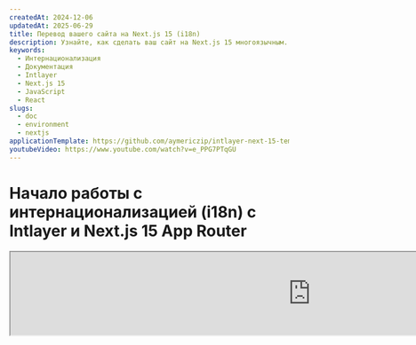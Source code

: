 ```yaml
---
createdAt: 2024-12-06
updatedAt: 2025-06-29
title: Перевод вашего сайта на Next.js 15 (i18n)
description: Узнайте, как сделать ваш сайт на Next.js 15 многоязычным. Следуйте документации для интернационализации (i18n) и перевода.
keywords:
  - Интернационализация
  - Документация
  - Intlayer
  - Next.js 15
  - JavaScript
  - React
slugs:
  - doc
  - environment
  - nextjs
applicationTemplate: https://github.com/aymericzip/intlayer-next-15-template
youtubeVideo: https://www.youtube.com/watch?v=e_PPG7PTqGU
---
```


# Начало работы с интернационализацией (i18n) с Intlayer и Next.js 15 App Router

<iframe title="Лучшее решение i18n для Next.js? Откройте для себя Intlayer" class="m-auto aspect-[16/9] w-full overflow-hidden rounded-lg border-0" allow="autoplay; gyroscope;" loading="lazy" width="1080" height="auto" src="https://www.youtube.com/embed/e_PPG7PTqGU?autoplay=0&amp;origin=http://intlayer.org&amp;controls=0&amp;rel=1"/>

Смотрите [Шаблон приложения](https://github.com/aymericzip/intlayer-next-15-template) на GitHub.

## Что такое Intlayer?

**Intlayer** — это инновационная, открытая библиотека интернационализации (i18n), разработанная для упрощения поддержки многоязычности в современных веб-приложениях. Intlayer бесшовно интегрируется с последним фреймворком **Next.js 15**, включая его мощный **App Router**. Она оптимизирована для работы с **Server Components** для эффективного рендеринга и полностью совместима с [**Turbopack**](https://nextjs.org/docs/architecture/turbopack).

С помощью Intlayer вы можете:

- **Легко управлять переводами** с использованием декларативных словарей на уровне компонентов.
- **Динамически локализовать метаданные**, маршруты и контент.
- **Получать доступ к переводам как в клиентских, так и в серверных компонентах**.
- **Обеспечить поддержку TypeScript** с помощью автогенерируемых типов, улучшая автозаполнение и обнаружение ошибок.
- **Воспользуйтесь расширенными возможностями**, такими как динамическое определение и переключение локали.

> Intlayer совместим с Next.js 12, 13, 14 и 15. Если вы используете Next.js Page Router, вы можете обратиться к этому [руководству](https://github.com/aymericzip/intlayer/blob/main/docs/docs/ru/intlayer_with_nextjs_page_router.md). Для Next.js 12, 13, 14 с App Router смотрите это [руководство](https://github.com/aymericzip/intlayer/blob/main/docs/docs/ru/intlayer_with_nextjs_14.md).

---

## Пошаговое руководство по установке Intlayer в приложение Next.js

### Шаг 1: Установка зависимостей

Установите необходимые пакеты с помощью npm:

```bash packageManager="npm"
npm install intlayer next-intlayer
```

```bash packageManager="pnpm"
pnpm add intlayer next-intlayer
```

```bash packageManager="yarn"
yarn add intlayer next-intlayer
```

- **intlayer**

  Основной пакет, предоставляющий инструменты интернационализации для управления конфигурацией, перевода, [объявления контента](https://github.com/aymericzip/intlayer/blob/main/docs/docs/ru/dictionary/get_started.md), транспиляции и [CLI-команд](https://github.com/aymericzip/intlayer/blob/main/docs/docs/ru/intlayer_cli.md).

- **next-intlayer**

  Пакет, который интегрирует Intlayer с Next.js. Он предоставляет провайдеры контекста и хуки для интернационализации в Next.js. Кроме того, включает плагин Next.js для интеграции Intlayer с [Webpack](https://webpack.js.org/) или [Turbopack](https://nextjs.org/docs/app/api-reference/turbopack), а также middleware для определения предпочтительной локали пользователя, управления cookie и обработки перенаправления URL.

### Шаг 2: Настройте ваш проект

Создайте файл конфигурации для настройки языков вашего приложения:

```typescript fileName="intlayer.config.ts" codeFormat="typescript"
import { Locales, type IntlayerConfig } from "intlayer";

const config: IntlayerConfig = {
  internationalization: {
    locales: [
      Locales.ENGLISH,
      Locales.FRENCH,
      Locales.SPANISH,
      // Ваши другие локали
    ],
    defaultLocale: Locales.ENGLISH,
  },
};

export default config;
```

```javascript fileName="intlayer.config.mjs" codeFormat="esm"
import { Locales } from "intlayer";

/** @type {import('intlayer').IntlayerConfig} */
const config = {
  internationalization: {
    locales: [
      Locales.ENGLISH,
      Locales.FRENCH,
      Locales.SPANISH,
      // Ваши другие локали
    ],
    defaultLocale: Locales.ENGLISH,
  },
};

export default config;
```

```javascript fileName="intlayer.config.cjs" codeFormat="commonjs"
const { Locales } = require("intlayer");

/** @type {import('intlayer').IntlayerConfig} */
const config = {
  internationalization: {
    locales: [
      Locales.ENGLISH,
      Locales.FRENCH,
      Locales.SPANISH,
      // Ваши другие локали
    ],
    defaultLocale: Locales.ENGLISH,
  },
};

module.exports = config;
```

> С помощью этого файла конфигурации вы можете настроить локализованные URL-адреса, перенаправление через middleware, имена cookie, расположение и расширение ваших деклараций контента, отключить логи Intlayer в консоли и многое другое. Для полного списка доступных параметров обратитесь к [документации по конфигурации](https://github.com/aymericzip/intlayer/blob/main/docs/docs/ru/configuration.md).

### Шаг 3: Интеграция Intlayer в вашу конфигурацию Next.js

Настройте ваш Next.js для использования Intlayer:

```typescript fileName="next.config.ts" codeFormat="typescript"
import type { NextConfig } from "next";
import { withIntlayer } from "next-intlayer/server";

const nextConfig: NextConfig = {
  /* параметры конфигурации здесь */
};

export default withIntlayer(nextConfig);
```

```typescript fileName="next.config.mjs" codeFormat="esm"
import { withIntlayer } from "next-intlayer/server";

/** @type {import('next').NextConfig} */
const nextConfig = {
  /* параметры конфигурации здесь */
};

export default withIntlayer(nextConfig);
```

```typescript fileName="next.config.cjs" codeFormat="commonjs"
const { withIntlayer } = require("next-intlayer/server");

/** @type {import('next').NextConfig} */
const nextConfig = {
  /* параметры конфигурации здесь */
};

module.exports = withIntlayer(nextConfig);
```

> Плагин Next.js `withIntlayer()` используется для интеграции Intlayer с Next.js. Он обеспечивает сборку файлов деклараций контента и их мониторинг в режиме разработки. Он определяет переменные окружения Intlayer в средах [Webpack](https://webpack.js.org/) или [Turbopack](https://nextjs.org/docs/app/api-reference/turbopack). Кроме того, он предоставляет алиасы для оптимизации производительности и обеспечивает совместимость с серверными компонентами.

### Шаг 4: Определение динамических маршрутов локалей

Удалите всё из `RootLayout` и замените следующим кодом:

```tsx {3} fileName="src/app/layout.tsx" codeFormat="typescript"
import type { PropsWithChildren, FC } from "react";
import "./globals.css";

const RootLayout: FC<PropsWithChildren> = ({ children }) => children;

export default RootLayout;
```

```jsx {3} fileName="src/app/layout.mjx" codeFormat="esm"
import "./globals.css";

const RootLayout = ({ children }) => children;

export default RootLayout;
```

```jsx {1,8} fileName="src/app/layout.csx" codeFormat="commonjs"
require("./globals.css");

// Компонент RootLayout возвращает дочерние элементы без изменений
const RootLayout = ({ children }) => children;

module.exports = {
  default: RootLayout,
  generateStaticParams,
};
```

> Оставляя компонент `RootLayout` пустым, вы позволяете установить атрибуты [`lang`](https://developer.mozilla.org/fr/docs/Web/HTML/Global_attributes/lang) и [`dir`](https://developer.mozilla.org/fr/docs/Web/HTML/Global_attributes/dir) для тега `<html>`.

Для реализации динамической маршрутизации укажите путь для локали, добавив новый layout в директорию `[locale]`:

```tsx fileName="src/app/[locale]/layout.tsx" codeFormat="typescript"
import type { NextLayoutIntlayer } from "next-intlayer";
import { Inter } from "next/font/google";
import { getHTMLTextDir } from "intlayer";

const inter = Inter({ subsets: ["latin"] });

// Локальный макет для обработки маршрутизации с учетом локали
const LocaleLayout: NextLayoutIntlayer = async ({ children, params }) => {
  const { locale } = await params; // Получаем текущую локаль из параметров
  return (
    <html lang={locale} dir={getHTMLTextDir(locale)}>
      <body className={inter.className}>{children}</body>
    </html>
  );
};

export default LocaleLayout;
```

```jsx fileName="src/app/[locale]/layout.mjx" codeFormat="esm"
import { getHTMLTextDir } from "intlayer";

const inter = Inter({ subsets: ["latin"] });

const LocaleLayout = async ({ children, params: { locale } }) => {
  const { locale } = await params;
  return (
    <html lang={locale} dir={getHTMLTextDir(locale)}>
      <body className={inter.className}>{children}</body>
    </html>
  );
};

export default LocaleLayout;
```

```jsx fileName="src/app/[locale]/layout.csx" codeFormat="commonjs"
const { Inter } = require("next/font/google");
const { getHTMLTextDir } = require("intlayer");

const inter = Inter({ subsets: ["latin"] });

// Локальный макет для обработки маршрутизации с учетом локали
const LocaleLayout = async ({ children, params: { locale } }) => {
  const { locale } = await params; // Получаем текущую локаль из параметров
  return (
    <html lang={locale} dir={getHTMLTextDir(locale)}>
      <body className={inter.className}>{children}</body>
    </html>
  );
};

module.exports = LocaleLayout;
```

> Сегмент пути `[locale]` используется для определения локали. Например: `/en-US/about` будет соответствовать `en-US`, а `/fr/about` — `fr`.

> На этом этапе вы столкнетесь с ошибкой: `Error: Missing <html> and <body> tags in the root layout.`. Это ожидаемо, поскольку файл `/app/page.tsx` больше не используется и может быть удален. Вместо этого сегмент пути `[locale]` активирует страницу `/app/[locale]/page.tsx`. Следовательно, страницы будут доступны по путям, таким как `/en`, `/fr`, `/es` в вашем браузере. Чтобы установить локаль по умолчанию в качестве корневой страницы, обратитесь к настройке `middleware` на шаге 7.

Затем реализуйте функцию `generateStaticParams` в вашем Layout приложения.

```tsx {1} fileName="src/app/[locale]/layout.tsx" codeFormat="typescript"
export { generateStaticParams } from "next-intlayer"; // Строка для вставки

const LocaleLayout: NextLayoutIntlayer = async ({ children, params }) => {
  /*... Остальная часть кода*/
};

export default LocaleLayout;
```

```jsx {1} fileName="src/app/[locale]/layout.mjx" codeFormat="esm"
export { generateStaticParams } from "next-intlayer"; // Строка для вставки

const LocaleLayout = async ({ children, params: { locale } }) => {
  /*... Остальная часть кода*/
};

// ... Остальная часть кода
```

```jsx {1,7} fileName="src/app/[locale]/layout.csx" codeFormat="commonjs"
const { generateStaticParams } = require("next-intlayer"); // Строка для вставки

const LocaleLayout = async ({ children, params: { locale } }) => {
  /*... Остальная часть кода*/
};

module.exports = { default: LocaleLayout, generateStaticParams };
```

> `generateStaticParams` гарантирует, что ваше приложение предварительно собирает необходимые страницы для всех локалей, уменьшая вычисления во время выполнения и улучшая опыт пользователя. Для получения дополнительной информации обратитесь к [документации Next.js по generateStaticParams](https://nextjs.org/docs/app/building-your-application/rendering/static-and-dynamic-rendering#generate-static-params).

### Шаг 5: Объявите Ваш Контент

Создайте и управляйте объявлениями контента для хранения переводов:

```tsx fileName="src/app/[locale]/page.content.ts" contentDeclarationFormat="typescript"
import { t, type Dictionary } from "intlayer";

const pageContent = {
  key: "page",
  content: {
    getStarted: {
      main: t({
        ru: "Начните с редактирования",
        en: "Get started by editing",
        fr: "Commencez par éditer",
        es: "Comience por editar",
      }),
      pageLink: "src/app/page.tsx",
    },
  },
} satisfies Dictionary;

export default pageContent;
```

```javascript fileName="src/app/[locale]/page.content.mjs" contentDeclarationFormat="esm"
import { t } from "intlayer";

/** @type {import('intlayer').Dictionary} */
const pageContent = {
  key: "page",
  content: {
    getStarted: {
      main: t({
        ru: "Начните с редактирования",
        en: "Get started by editing",
        fr: "Commencez par éditer",
        es: "Comience por editar",
      }),
      pageLink: "src/app/page.tsx",
    },
  },
};

export default pageContent;
```

```javascript fileName="src/app/[locale]/page.content.cjs" contentDeclarationFormat="commonjs"
const { t } = require("intlayer");

/** @type {import('intlayer').Dictionary} */
const pageContent = {
  key: "page",
  content: {
    getStarted: {
      main: t({
        ru: "Начните с редактирования",
        en: "Get started by editing",
        fr: "Commencez par éditer",
        es: "Comience por editar",
      }),
      pageLink: "src/app/page.tsx",
    },
  },
};

module.exports = pageContent;
```

```json fileName="src/app/[locale]/page.content.json" contentDeclarationFormat="json"
{
  "$schema": "https://intlayer.org/schema.json",
  "key": "page",
  "content": {
    "getStarted": {
      "nodeType": "translation",
      "translation": {
        "ru": "Начните с редактирования",
        "en": "Get started by editing",
        "fr": "Commencez par éditer",
        "es": "Comience por editar"
      }
    },
    "pageLink": "src/app/page.tsx"
  }
}
```

> Ваши объявления контента могут быть определены в любом месте вашего приложения, как только они включены в каталог `contentDir` (по умолчанию, `./src`). И соответствуют расширению файла объявления контента (по умолчанию, `.content.{json,ts,tsx,js,jsx,mjs,mjx,cjs,cjx}`).

> Для получения дополнительной информации обратитесь к [документации по объявлениям контента](https://github.com/aymericzip/intlayer/blob/main/docs/docs/ru/dictionary/get_started.md).

### Шаг 6: Использование контента в вашем коде

Получайте доступ к вашим словарям контента по всему приложению:

```tsx fileName="src/app/[locale]/page.tsx" codeFormat="typescript"
import type { FC } from "react";
import { ClientComponentExample } from "@components/ClientComponentExample";
import { ServerComponentExample } from "@components/ServerComponentExample";
import { type NextPageIntlayer, IntlayerClientProvider } from "next-intlayer";
import { IntlayerServerProvider, useIntlayer } from "next-intlayer/server";

const PageContent: FC = () => {
  const content = useIntlayer("page");

  return (
    <>
      <p>{content.getStarted.main}</p> {/* основной текст начала работы */}
      <code>{content.getStarted.pageLink}</code>{" "}
      {/* ссылка на страницу начала работы */}
    </>
  );
};

const Page: NextPageIntlayer = async ({ params }) => {
  const { locale } = await params; // получение локали из параметров

  return (
    <IntlayerServerProvider locale={locale}>
      <PageContent />
      <ServerComponentExample />

      <IntlayerClientProvider locale={locale}>
        <ClientComponentExample />
      </IntlayerClientProvider>
    </IntlayerServerProvider>
  );
};

export default Page;
```

```jsx fileName="src/app/[locale]/page.mjx" codeFormat="esm"
import { ClientComponentExample } from "@components/ClientComponentExample";
import { ServerComponentExample } from "@components/ServerComponentExample";
import { IntlayerClientProvider } from "next-intlayer";
import { IntlayerServerProvider, useIntlayer } from "next-intlayer/server";

const PageContent = () => {
  const content = useIntlayer("page");

  return (
    <>
      <p>{content.getStarted.main}</p> {/* основной текст для начала работы */}
      <code>{content.getStarted.pageLink}</code> {/* ссылка на страницу */}
    </>
  );
};

const Page = async ({ params }) => {
  const { locale } = await params;

  return (
    <IntlayerServerProvider locale={locale}>
      <PageContent />
      <ServerComponentExample />

      <IntlayerClientProvider locale={locale}>
        <ClientComponentExample />
      </IntlayerClientProvider>
    </IntlayerServerProvider>
  );
};

export default Page;
```

```jsx fileName="src/app/[locale]/page.csx" codeFormat="commonjs"
import { ClientComponentExample } from "@components/ClientComponentExample";
import { ServerComponentExample } from "@components/ServerComponentExample";
import { IntlayerClientProvider } from "next-intlayer";
import { IntlayerServerProvider, useIntlayer } from "next-intlayer/server";

const PageContent = () => {
  const content = useIntlayer("page");

  return (
    <>
      <p>{content.getStarted.main}</p>
      <code>{content.getStarted.pageLink}</code>
    </>
  );
};

const Page = async ({ params }) => {
  const { locale } = await params;

  return (
    <IntlayerServerProvider locale={locale}>
      <PageContent />
      <ServerComponentExample />

      <IntlayerClientProvider locale={locale}>
        <ClientComponentExample />
      </IntlayerClientProvider>
    </IntlayerServerProvider>
  );
};
```

- **`IntlayerClientProvider`** используется для предоставления локали компонентам на стороне клиента. Его можно разместить в любом родительском компоненте, включая layout. Однако рекомендуется размещать его в layout, так как Next.js разделяет код layout между страницами, что делает это более эффективным. Используя `IntlayerClientProvider` в layout, вы избегаете повторной инициализации для каждой страницы, улучшая производительность и поддерживая единый контекст локализации во всем приложении.
- **`IntlayerServerProvider`** используется для предоставления локали дочерним серверным компонентам. Его нельзя устанавливать в layout.

  > Layout и страница не могут использовать общий серверный контекст, потому что система серверного контекста основана на хранилище данных для каждого запроса (через механизм [React's cache](https://react.dev/reference/react/cache)), из-за чего каждый "контекст" создаётся заново для разных сегментов приложения. Размещение провайдера в общем layout нарушит эту изоляцию и помешает правильной передаче значений серверного контекста вашим серверным компонентам.

> Макет и страница не могут использовать общий серверный контекст, поскольку система серверного контекста основана на хранилище данных для каждого запроса (через механизм [кэша React](https://react.dev/reference/react/cache)), из-за чего каждый "контекст" создаётся заново для разных сегментов приложения. Размещение провайдера в общем макете нарушит эту изоляцию, что помешает правильной передаче значений серверного контекста вашим серверным компонентам.

```tsx {4,7} fileName="src/components/ClientComponentExample.tsx" codeFormat="typescript"
"use client";

import type { FC } from "react";
import { useIntlayer } from "next-intlayer";

export const ClientComponentExample: FC = () => {
  const content = useIntlayer("client-component-example"); // Создаём декларацию связанного контента

  return (
    <div>
      <h2>{content.title}</h2>
      <p>{content.content}</p>
    </div>
  );
};
```

```jsx {3,6} fileName="src/components/ClientComponentExample.mjx" codeFormat="esm"
"use client";

import { useIntlayer } from "next-intlayer";

const ClientComponentExample = () => {
  const content = useIntlayer("client-component-example"); // Создание связанного объявления контента

  return (
    <div>
      <h2>{content.title}</h2>
      <p>{content.content}</p>
    </div>
  );
};
```

```jsx {3,6} fileName="src/components/ClientComponentExample.csx" codeFormat="commonjs"
"use client";

const { useIntlayer } = require("next-intlayer");

const ClientComponentExample = () => {
  const content = useIntlayer("client-component-example"); // Создание связанного объявления контента

  return (
    <div>
      <h2>{content.title}</h2>
      <p>{content.content}</p>
    </div>
  );
};
```

```tsx {2} fileName="src/components/ServerComponentExample.tsx"  codeFormat="typescript"
import type { FC } from "react";
import { useIntlayer } from "next-intlayer/server";

export const ServerComponentExample: FC = () => {
  const content = useIntlayer("server-component-example"); // Создать объявление связанного контента

  return (
    <div>
      <h2>{content.title}</h2>
      <p>{content.content}</p>
    </div>
  );
};
```

```jsx {1} fileName="src/components/ServerComponentExample.mjx" codeFormat="esm"
import { useIntlayer } from "next-intlayer/server";

const ServerComponentExample = () => {
  const content = useIntlayer("server-component-example"); // Создать объявление связанного контента

  return (
    <div>
      <h2>{content.title}</h2>
      <p>{content.content}</p>
    </div>
  );
};
```

```jsx {1} fileName="src/components/ServerComponentExample.csx" codeFormat="commonjs"
const { useIntlayer } = require("next-intlayer/server");

const ServerComponentExample = () => {
  const content = useIntlayer("server-component-example"); // Создайте соответствующее объявление контента

  return (
    <div>
      <h2>{content.title}</h2>
      <p>{content.content}</p>
    </div>
  );
};
```

> Если вы хотите использовать ваш контент в атрибуте типа `string`, таком как `alt`, `title`, `href`, `aria-label` и т.д., вы должны вызвать значение функции, например:

> ```jsx
> <img src={content.image.src.value} alt={content.image.value} />
> ```

> Чтобы узнать больше о хуке `useIntlayer`, обратитесь к [документации](https://github.com/aymericzip/intlayer/blob/main/docs/docs/ru/packages/next-intlayer/useIntlayer.md).

### (Необязательно) Шаг 7: Настройка Middleware для определения локали

Настройте middleware для определения предпочитаемой пользователем локали:

```typescript fileName="src/middleware.ts" codeFormat="typescript"
export { intlayerMiddleware as middleware } from "next-intlayer/middleware";

export const config = {
  matcher:
    "/((?!api|static|assets|robots|sitemap|sw|service-worker|manifest|.*\\..*|_next).*)",
};
```

```javascript fileName="src/middleware.mjs" codeFormat="esm"
export { intlayerMiddleware as middleware } from "next-intlayer/middleware";

export const config = {
  matcher:
    "/((?!api|static|assets|robots|sitemap|sw|service-worker|manifest|.*\\..*|_next).*)",
};
```

> Для получения дополнительной информации о хуке `useIntlayer` обратитесь к [документации](https://github.com/aymericzip/intlayer/blob/main/docs/docs/ru/packages/next-intlayer/useIntlayer.md).

### (Необязательно) Шаг 7: Настройка Middleware для определения локали

Настройте middleware для определения предпочтительной локали пользователя:

```typescript fileName="src/middleware.ts" codeFormat="typescript"
export { intlayerMiddleware as middleware } from "next-intlayer/middleware";

export const config = {
  matcher:
    "/((?!api|static|assets|robots|sitemap|sw|service-worker|manifest|.*\\..*|_next).*)",
};
```

```javascript fileName="src/middleware.mjs" codeFormat="esm"
export { intlayerMiddleware as middleware } from "next-intlayer/middleware";

export const config = {
  matcher:
    "/((?!api|static|assets|robots|sitemap|sw|service-worker|manifest|.*\\..*|_next).*)",
};
```

```javascript fileName="src/middleware.cjs" codeFormat="commonjs"
const { intlayerMiddleware } = require("next-intlayer/middleware");

const config = {
  matcher:
    "/((?!api|static|assets|robots|sitemap|sw|service-worker|manifest|.*\\..*|_next).*)",
};

module.exports = { middleware: intlayerMiddleware, config };
```

> `intlayerMiddleware` используется для определения предпочтительной локали пользователя и перенаправления его на соответствующий URL, как указано в [конфигурации](https://github.com/aymericzip/intlayer/blob/main/docs/docs/ru/configuration.md). Кроме того, он позволяет сохранять предпочтительную локаль пользователя в cookie.

### (Необязательно) Шаг 8: Интернационализация ваших метаданных

В случае, если вы хотите интернационализировать ваши метаданные, такие как заголовок страницы, вы можете использовать функцию `generateMetadata`, предоставляемую Next.js. Внутри вы можете получить содержимое из функции `getIntlayer` для перевода ваших метаданных.

```typescript fileName="src/app/[locale]/metadata.content.ts" contentDeclarationFormat="typescript"
import { type Dictionary, t } from "intlayer";
import { Metadata } from "next";

const metadataContent = {
  key: "page-metadata",
  content: {
    title: t({
      en: "Create Next App",
      fr: "Créer une application Next.js",
      es: "Crear una aplicación Next.js",
    }),
    description: t({
      en: "Generated by create next app",
      fr: "Généré par create next app",
      es: "Generado por create next app",
    }),
  },
} удовлетворяет Dictionary<Metadata>;

export default metadataContent;
```

```javascript fileName="src/app/[locale]/metadata.content.mjs" contentDeclarationFormat="esm"
import { t } from "intlayer";

/** @type {import('intlayer').Dictionary<import('next').Metadata>} */
const metadataContent = {
  key: "page-metadata",
  content: {
    title: t({
      en: "Create Next App",
      fr: "Créer une application Next.js",
      es: "Crear una aplicación Next.js",
    }),
    description: t({
      en: "Generated by create next app",
      fr: "Généré par create next app",
      es: "Generado por create next app",
    }),
  },
};

export default metadataContent;
```

```javascript fileName="src/app/[locale]/metadata.content.cjs" contentDeclarationFormat="commonjs"
const { t } = require("intlayer");

/** @type {import('intlayer').Dictionary<import('next').Metadata>} */
const metadataContent = {
  key: "page-metadata",
  content: {
    title: t({
      ru: "Создать Next App",
      en: "Create Next App",
      fr: "Créer une application Next.js",
      es: "Crear una aplicación Next.js",
    }),
    description: t({
      ru: "Сгенерировано с помощью create next app",
      en: "Generated by create next app",
      fr: "Généré par create next app",
      es: "Generado por create next app",
    }),
  },
};

module.exports = metadataContent;
```

```json fileName="src/app/[locale]/metadata.content.json" contentDeclarationFormat="json"
{
  "key": "page-metadata",
  "content": {
    "title": {
      "nodeType": "translation",
      "translation": {
          "ru": "Логотип Preact",
          "en": "Preact logo",
          "fr": "Logo Preact",
          "es": "Logo Preact"
      }
    },
    "description": {
      "nodeType": "translation",
      "translation": {
        "ru": "Сгенерировано с помощью create next app",
        "en": "Generated by create next app",
        "fr": "Généré par create next app",
        "es": "Generado por create next app",
      },
    },
  },
};
```

````typescript fileName="src/app/[locale]/layout.tsx or src/app/[locale]/page.tsx" codeFormat="typescript"
import { getIntlayer, getMultilingualUrls } from "intlayer";
import type { Metadata } from "next";
import type { LocalPromiseParams } from "next-intlayer";

export const generateMetadata = async ({
  params,
}: LocalPromiseParams): Promise<Metadata> => {
  const { locale } = await params;

  const metadata = getIntlayer("page-metadata", locale);

  /**
   * Генерирует объект, содержащий все URL для каждого языка.
   *
   * Пример:
   * ```ts
   *  getMultilingualUrls('/about');
   *
   *  // Возвращает
   *  // {
   *  //   en: '/about',
   *  //   fr: '/fr/about',
   *  *   es: '/es/about',
   *  // }
   * ```
   */
  const multilingualUrls = getMultilingualUrls("/");

  return {
    ...metadata,
    alternates: {
      canonical: multilingualUrls[locale as keyof typeof multilingualUrls],
      languages: { ...multilingualUrls, "x-default": "/" },
    },
    openGraph: {
      url: multilingualUrls[locale],
    },
  };
};

// ... Остальная часть кода
````

````javascript fileName="src/app/[locale]/layout.mjs or src/app/[locale]/page.mjs" codeFormat="esm"
import { getIntlayer, getMultilingualUrls } from "intlayer";

export const generateMetadata = async ({ params }) => {
  const { locale } = await params;

const metadata = getIntlayer("page-metadata", locale);

/**
 * Генерирует объект, содержащий все URL для каждого локаля.
 *
 * Пример:
 * ```ts
 *  getMultilingualUrls('/about');
 *
 *  // Возвращает
 *  // {
 *  //   en: '/about',
 *  //   fr: '/fr/about',
 *  //   es: '/es/about'
 *  // }
 * ```
 */
const multilingualUrls = getMultilingualUrls("/");

return {
  ...metadata,
  alternates: {
    canonical: multilingualUrls[locale],
    languages: { ...multilingualUrls, "x-default": "/" },
  },
  openGraph: {
    url: multilingualUrls[locale],
  },
};

// ... Остальная часть кода
````

````javascript fileName="src/app/[locale]/layout.cjs or src/app/[locale]/page.cjs" codeFormat="commonjs"
const { getIntlayer, getMultilingualUrls } = require("intlayer");

const generateMetadata = async ({ params }) => {
  const { locale } = await params;

  const metadata = getIntlayer("page-metadata", locale);

  /**
   * Генерирует объект, содержащий все URL для каждого языка.
   *
   * Пример:
   * ```ts
   *  getMultilingualUrls('/about');
   *
   *  // Возвращает
   *  // {
   *  //   en: '/about',
   *  //   fr: '/fr/about',
   *  //   es: '/es/about'
   *  // }
   * ```
   */
  const multilingualUrls = getMultilingualUrls("/");

  return {
    ...metadata,
    alternates: {
      canonical: multilingualUrls[locale],
      languages: { ...multilingualUrls, "x-default": "/" },
    },
    openGraph: {
      url: multilingualUrls[locale],
    },
  };
};

module.exports = { generateMetadata };

// ... Остальная часть кода
````

> Обратите внимание, что функция `getIntlayer`, импортируемая из `next-intlayer`, возвращает ваш контент, обёрнутый в `IntlayerNode`, что позволяет интегрироваться с визуальным редактором. В то время как функция `getIntlayer`, импортируемая из `intlayer`, возвращает ваш контент напрямую без дополнительных свойств.

В качестве альтернативы вы можете использовать функцию `getTranslation` для объявления ваших метаданных. Однако рекомендуется использовать файлы декларации контента, чтобы автоматизировать перевод ваших метаданных и в какой-то момент вынести контент отдельно.

```typescript fileName="src/app/[locale]/layout.tsx or src/app/[locale]/page.tsx" codeFormat="typescript"
import {
  type IConfigLocales,
  getTranslation,
  getMultilingualUrls,
} from "intlayer";
import type { Metadata } from "next";
import type { LocalPromiseParams } from "next-intlayer";

export const generateMetadata = async ({
  params,
}: LocalPromiseParams): Promise<Metadata> => {
  const { locale } = await params;
  const t = <T>(content: IConfigLocales<T>) => getTranslation(content, locale);

  return {
    title: t<string>({
      ru: "Мой заголовок",
      en: "My title",
      fr: "Mon titre",
      es: "Mi título",
    }),
    description: t({
      ru: "Моё описание",
      en: "My description",
      fr: "Ma description",
      es: "Mi descripción",
    }),
  };
};

// ... Остальная часть кода
```

```javascript fileName="src/app/[locale]/layout.mjs or src/app/[locale]/page.mjs" codeFormat="esm"
import { getTranslation, getMultilingualUrls } from "intlayer";

export const generateMetadata = async ({ params }) => {
  const { locale } = await params;
  const t = (content) => getTranslation(content, locale);

  return {
    title: t({
      en: "My title",
      fr: "Mon titre",
      es: "Mi título",
      ru: "Мой заголовок",
    }),
    description: t({
      en: "My description",
      fr: "Ma description",
      es: "Mi descripción",
      ru: "Моё описание",
    }),
  };
};

// ... Остальная часть кода
```

```javascript fileName="src/app/[locale]/layout.cjs or src/app/[locale]/page.cjs" codeFormat="commonjs"
const { getTranslation, getMultilingualUrls } = require("intlayer");

const generateMetadata = async ({ params }) => {
  const { locale } = await params;

  const t = (content) => getTranslation(content, locale);

  return {
    title: t({
      en: "My title",
      fr: "Mon titre",
      es: "Mi título",
      ru: "Мой заголовок",
    }),
    description: t({
      en: "My description",
      fr: "Ma description",
      es: "Mi descripción",
    }),
  };
};

module.exports = { generateMetadata };

// ... Остальная часть кода
```

> Узнайте больше об оптимизации метаданных [в официальной документации Next.js](https://nextjs.org/docs/app/building-your-application/optimizing/metadata).

### (Необязательно) Шаг 9: Интернационализация вашего sitemap.xml и robots.txt

Для интернационализации ваших файлов `sitemap.xml` и `robots.txt` вы можете использовать функцию `getMultilingualUrls`, предоставляемую Intlayer. Эта функция позволяет генерировать многоязычные URL для вашего sitemap.

```tsx fileName="src/app/sitemap.ts" codeFormat="typescript"
import { getMultilingualUrls } from "intlayer";
import type { MetadataRoute } from "next";

const sitemap = (): MetadataRoute.Sitemap => [
  {
    url: "https://example.com",
    alternates: {
      languages: { ...getMultilingualUrls("https://example.com") },
    },
  },
  {
    url: "https://example.com/login",
    alternates: {
      languages: { ...getMultilingualUrls("https://example.com/login") },
    },
  },
  {
    url: "https://example.com/register",
    alternates: {
      languages: { ...getMultilingualUrls("https://example.com/register") },
    },
  },
];

export default sitemap;
```

```jsx fileName="src/app/sitemap.mjx" codeFormat="esm"
import { getMultilingualUrls } from "intlayer";

const sitemap = () => [
  {
    url: "https://example.com",
    alternates: {
      languages: { ...getMultilingualUrls("https://example.com") },
    },
  },
  {
    url: "https://example.com/login",
    alternates: {
      languages: { ...getMultilingualUrls("https://example.com/login") },
    },
  },
  {
    url: "https://example.com/register",
    alternates: {
      languages: { ...getMultilingualUrls("https://example.com/register") },
    },
  },
];

export default sitemap;
```

```jsx fileName="src/app/sitemap.csx" codeFormat="commonjs"
const { getMultilingualUrls } = require("intlayer");

const sitemap = () => [
  {
    url: "https://example.com",
    alternates: {
      languages: { ...getMultilingualUrls("https://example.com") },
    },
  },
  {
    url: "https://example.com/login",
    alternates: {
      languages: { ...getMultilingualUrls("https://example.com/login") },
    },
  },
  {
    url: "https://example.com/register",
    alternates: {
      languages: { ...getMultilingualUrls("https://example.com/register") },
    },
  },
];

module.exports = sitemap;
```

```tsx fileName="src/app/robots.ts" codeFormat="typescript"
import type { MetadataRoute } from "next";
import { getMultilingualUrls } from "intlayer";

const getAllMultilingualUrls = (urls: string[]) =>
  urls.flatMap((url) => Object.values(getMultilingualUrls(url)) as string[]);

const robots = (): MetadataRoute.Robots => ({
  rules: {
    userAgent: "*",
    allow: ["/"],
    disallow: getAllMultilingualUrls(["/login", "/register"]), // запрещаем доступ к страницам входа и регистрации
  },
  host: "https://example.com",
  sitemap: `https://example.com/sitemap.xml`,
});

export default robots;
```

```jsx fileName="src/app/robots.mjx" codeFormat="esm"
import { getMultilingualUrls } from "intlayer";

const getAllMultilingualUrls = (urls) =>
  urls.flatMap((url) => Object.values(getMultilingualUrls(url)));

const robots = () => ({
  rules: {
    userAgent: "*",
    allow: ["/"],
    disallow: getAllMultilingualUrls(["/login", "/register"]),
  },
  host: "https://example.com",
  sitemap: `https://example.com/sitemap.xml`,
});

export default robots;
```

```jsx fileName="src/app/robots.csx" codeFormat="commonjs"
const { getMultilingualUrls } = require("intlayer");

const getAllMultilingualUrls = (urls) =>
  urls.flatMap((url) => Object.values(getMultilingualUrls(url)));

const robots = () => ({
  rules: {
    userAgent: "*",
    allow: ["/"],
    disallow: getAllMultilingualUrls(["/login", "/register"]),
  },
  host: "https://example.com",
  sitemap: `https://example.com/sitemap.xml`,
});

module.exports = robots;
```

> Узнайте больше об оптимизации sitemap [в официальной документации Next.js](https://nextjs.org/docs/app/api-reference/file-conventions/metadata/sitemap). Узнайте больше об оптимизации robots.txt [в официальной документации Next.js](https://nextjs.org/docs/app/api-reference/file-conventions/metadata/robots).

### (Необязательно) Шаг 10: Изменение языка вашего контента

Для изменения языка вашего контента в Next.js рекомендуется использовать компонент `Link` для перенаправления пользователей на соответствующую локализованную страницу. Компонент `Link` позволяет предварительно загружать страницу, что помогает избежать полной перезагрузки страницы.

```tsx fileName="src/components/LocaleSwitcher.tsx" codeFormat="typescript"
"use client";

import type { FC } from "react";
import {
  Locales,
  getHTMLTextDir,
  getLocaleName,
  getLocalizedUrl,
} from "intlayer";
import { useLocale } from "next-intlayer";
import Link from "next/link";

export const LocaleSwitcher: FC = () => {
  const { locale, pathWithoutLocale, availableLocales } = useLocale();
  const { setLocaleCookie } = useLocaleCookie();

  return (
    <div>
      <button popoverTarget="localePopover">{getLocaleName(locale)}</button>
      <div id="localePopover" popover="auto">
        {availableLocales.map((localeItem) => (
          <Link
            href={getLocalizedUrl(pathWithoutLocale, localeItem)}
            hrefLang={localeItem}
            key={localeItem}
            aria-current={locale === localeItem ? "page" : undefined}
            onClick={() => setLocaleCookie(localeItem)}
          >
            <span>
              {/* Локаль - например, FR */}
              {localeItem}
            </span>
            <span>
              {/* Язык на его собственной локали - например, Français */}
              {getLocaleName(localeItem, locale)}
            </span>
            <span dir={getHTMLTextDir(localeItem)} lang={localeItem}>
              {/* Язык на текущей локали - например, Francés при установленной локали Locales.SPANISH */}
              {getLocaleName(localeItem)}
            </span>
            <span dir="ltr" lang={Locales.ENGLISH}>
              {/* Язык на английском - например, French */}
              {getLocaleName(localeItem, Locales.ENGLISH)}
            </span>
          </Link>
        ))}
      </div>
    </div>
  );
};
```

```jsx fileName="src/components/LocaleSwitcher.msx" codeFormat="esm"
"use client";

import {
  Locales,
  getHTMLTextDir,
  getLocaleName,
  getLocalizedUrl,
} from "intlayer";
import { useLocale } from "next-intlayer";
import Link from "next/link";

export const LocaleSwitcher = () => {
  const { locale, pathWithoutLocale, availableLocales } = useLocale();
  const { setLocaleCookie } = useLocaleCookie();

  return (
    <div>
      <button popoverTarget="localePopover">{getLocaleName(locale)}</button>
      <div id="localePopover" popover="auto">
        {availableLocales.map((localeItem) => (
          <Link
            href={getLocalizedUrl(pathWithoutLocale, localeItem)}
            hrefLang={localeItem}
            key={localeItem}
            aria-current={locale === localeItem ? "page" : undefined}
            onClick={() => setLocaleCookie(localeItem)}
          >
            <span>
              {/* Локаль - например, FR */}
              {localeItem}
            </span>
            <span>
              {/* Язык на своей локали - например, Français */}
              {getLocaleName(localeItem, locale)}
            </span>
            <span dir={getHTMLTextDir(localeItem)} lang={localeItem}>
              {/* Язык на текущей локали - например, Francés при текущей локали Locales.SPANISH */}
              {getLocaleName(localeItem)}
            </span>
            <span dir="ltr" lang={Locales.ENGLISH}>
              {/* Язык на английском - например, French */}
              {getLocaleName(localeItem, Locales.ENGLISH)}
            </span>
          </Link>
        ))}
      </div>
    </div>
  );
};
```

```jsx fileName="src/components/LocaleSwitcher.csx" codeFormat="commonjs"
"use client";

const {
  Locales,
  getHTMLTextDir,
  getLocaleName,
  getLocalizedUrl,
} = require("intlayer");
const { useLocale } = require("next-intlayer");
const Link = require("next/link");

export const LocaleSwitcher = () => {
  const { locale, pathWithoutLocale, availableLocales } = useLocale();

  return (
    <div>
      <button popoverTarget="localePopover">{getLocaleName(locale)}</button>
      <div id="localePopover" popover="auto">
        {availableLocales.map((localeItem) => (
          <Link
            href={getLocalizedUrl(pathWithoutLocale, localeItem)}
            hrefLang={localeItem}
            key={localeItem}
            aria-current={locale === localeItem ? "page" : undefined}
            onClick={() => setLocaleCookie(localeItem)}
          >
            <span>
              {/* Локаль - например, FR */}
              {localeItem}
            </span>
            <span>
              {/* Язык на своей локали - например, Français */}
              {getLocaleName(localeItem, locale)}
            </span>
            <span dir={getHTMLTextDir(localeItem)} lang={localeItem}>
              {/* Язык на текущей локали - например, Francés при установленной локали Locales.SPANISH */}
              {getLocaleName(localeItem)}
            </span>
            <span dir="ltr" lang={Locales.ENGLISH}>
              {/* Язык на английском - например, French */}
              {getLocaleName(localeItem, Locales.ENGLISH)}
            </span>
          </Link>
        ))}
      </div>
    </div>
  );
};
```

> Альтернативный способ — использовать функцию `setLocale`, предоставляемую хуком `useLocale`. Эта функция не позволит предварительно загрузить страницу и перезагрузит страницу.

> В этом случае, без перенаправления с помощью `router.push`, только ваш серверный код изменит локаль контента.

```tsx fileName="src/components/LocaleSwitcher.tsx" codeFormat="typescript"
"use client";

import { useRouter } from "next/navigation";
import { useLocale } from "next-intlayer";
import { getLocalizedUrl } from "intlayer";

// ... Остальная часть кода

const router = useRouter();
const { setLocale } = useLocale({
  onLocaleChange: (locale) => {
    router.push(getLocalizedUrl(pathWithoutLocale, locale));
  },
});

return (
  <button onClick={() => setLocale(Locales.FRENCH)}>
    Переключиться на французский
  </button>
);
```

> Ссылки на документацию:
>
> - [`useLocale` хук](https://github.com/aymericzip/intlayer/blob/main/docs/docs/ru/packages/next-intlayer/useLocale.md)
> - [`getLocaleName` хук](https://github.com/aymericzip/intlayer/blob/main/docs/docs/ru/packages/intlayer/getLocaleName.md)
> - [`getLocalizedUrl` хук](https://github.com/aymericzip/intlayer/blob/main/docs/docs/ru/packages/intlayer/getLocalizedUrl.md)
> - [`getHTMLTextDir` хук](https://github.com/aymericzip/intlayer/blob/main/docs/docs/ru/packages/intlayer/getHTMLTextDir.md)
> - [`hrefLang` атрибут](https://developers.google.com/search/docs/specialty/international/localized-versions?hl=fr)
> - [`lang` атрибут](https://developer.mozilla.org/en-US/docs/Web/HTML/Global_attributes/lang)
> - [`dir` атрибут](https://developer.mozilla.org/en-US/docs/Web/HTML/Global_attributes/dir)
> - [`aria-current` атрибут](https://developer.mozilla.org/en-US/docs/Web/Accessibility/ARIA/Attributes/aria-current)

### (Необязательно) Шаг 11: Создание локализованного компонента Link

Чтобы навигация вашего приложения учитывала текущую локаль, вы можете создать собственный компонент `Link`. Этот компонент автоматически добавляет префикс с текущим языком к внутренним URL, например, когда пользователь, говорящий по-французски, кликает на ссылку на страницу "О нас", его перенаправляет на `/fr/about` вместо `/about`.

Такое поведение полезно по нескольким причинам:

- **SEO и удобство для пользователя**: Локализованные URL помогают поисковым системам правильно индексировать страницы на разных языках и предоставлять пользователям контент на предпочитаемом языке.
- **Последовательность**: Используя локализованные ссылки по всему приложению, вы гарантируете, что навигация останется в рамках текущей локали, предотвращая неожиданные переключения языка.
- **Поддерживаемость**: Централизация логики локализации в одном компоненте упрощает управление URL-адресами, делая ваш код более удобным для поддержки и расширения по мере роста приложения.

Ниже приведена реализация локализованного компонента `Link` на TypeScript:

```tsx fileName="src/components/Link.tsx" codeFormat="typescript"
"use client";

import { getLocalizedUrl } from "intlayer";
import NextLink, { type LinkProps as NextLinkProps } from "next/link";
import { useLocale } from "next-intlayer";
import type { PropsWithChildren, FC } from "react";

/**
 * Вспомогательная функция для проверки, является ли данный URL внешним.
 * Если URL начинается с http:// или https://, он считается внешним.
 */
export const checkIsExternalLink = (href?: string): boolean =>
  /^https?:\/\//.test(href ?? "");

/**
 * Пользовательский компонент Link, который адаптирует атрибут href в зависимости от текущей локали.
 * Для внутренних ссылок используется `getLocalizedUrl` для добавления префикса локали к URL (например, /fr/about).
 * Это гарантирует, что навигация останется в контексте той же локали.
 */
export const Link: FC<PropsWithChildren<NextLinkProps>> = ({
  href,
  children,
  ...props
}) => {
  const { locale } = useLocale();
  const isExternalLink = checkIsExternalLink(href.toString());

  // Если ссылка внутренняя и href валиден, получить локализованный URL.
  const hrefI18n: NextLinkProps["href"] =
    href && !isExternalLink ? getLocalizedUrl(href.toString(), locale) : href;

  return (
    <NextLink href={hrefI18n} {...props}>
      {children}
    </NextLink>
  );
};
```

```jsx fileName="src/components/Link.mjx" codeFormat="esm"
"use client";

import { getLocalizedUrl } from "intlayer";
import NextLink from "next/link";
import { useLocale } from "next-intlayer";

/**
 * Утилита для проверки, является ли данный URL внешним.
 * Если URL начинается с http:// или https://, он считается внешним.
 */
export const checkIsExternalLink = (href) => /^https?:\/\//.test(href ?? "");

/**
 * Кастомный компонент Link, который адаптирует атрибут href в зависимости от текущей локали.
 * Для внутренних ссылок используется `getLocalizedUrl`, чтобы добавить префикс локали к URL (например, /fr/about).
 * Это гарантирует, что навигация останется в контексте той же локали.
 */
export const Link = ({ href, children, ...props }) => {
  const { locale } = useLocale();
  const isExternalLink = checkIsExternalLink(href.toString());

  // Если ссылка внутренняя и предоставлен действительный href, получить локализованный URL.
  const hrefI18n =
    href && !isExternalLink ? getLocalizedUrl(href.toString(), locale) : href;

  return (
    <NextLink href={hrefI18n} {...props}>
      {children}
    </NextLink>
  );
};
```

```jsx fileName="src/components/Link.csx" codeFormat="commonjs"
"use client";

const { getLocalizedUrl } = require("intlayer");
const NextLink = require("next/link");
const { useLocale } = require("next-intlayer");

/**
 * Утилита для проверки, является ли данный URL внешним.
 * Если URL начинается с http:// или https://, он считается внешним.
 */
const checkIsExternalLink = (href) => /^https?:\/\//.test(href ?? "");

/**
 * Пользовательский компонент Link, который адаптирует атрибут href в зависимости от текущей локали.
 * Для внутренних ссылок используется `getLocalizedUrl`, чтобы добавить префикс локали к URL (например, /fr/about).
 * Это гарантирует, что навигация остается в контексте одной локали.
 */
const Link = ({ href, children, ...props }) => {
  const { locale } = useLocale();
  const isExternalLink = checkIsExternalLink(href.toString());

  // Если ссылка внутренняя и предоставлен корректный href, получить локализованный URL.
  const hrefI18n =
    href && !isExternalLink ? getLocalizedUrl(href.toString(), locale) : href;

  return (
    <NextLink href={hrefI18n} {...props}>
      {children}
    </NextLink>
  );
};
```

#### Как это работает

- **Определение внешних ссылок**:  
  Вспомогательная функция `checkIsExternalLink` определяет, является ли URL внешним. Внешние ссылки остаются без изменений, так как они не требуют локализации.

- **Получение текущей локали**:  
  Хук `useLocale` предоставляет текущую локаль (например, `fr` для французского).

- **Локализация URL**:  
  Для внутренних ссылок (то есть не внешних) используется `getLocalizedUrl`, который автоматически добавляет префикс локали к URL. Это означает, что если пользователь использует французский язык, передача `/about` в качестве `href` преобразуется в `/fr/about`.

- **Возврат ссылки**:  
  Компонент возвращает элемент `<a>` с локализованным URL, обеспечивая согласованную навигацию в соответствии с локалью.

Интегрируя этот компонент `Link` по всему вашему приложению, вы поддерживаете последовательный и ориентированный на язык пользовательский опыт, а также получаете преимущества улучшенного SEO и удобства использования.

### (Необязательно) Шаг 12: Оптимизация размера бандла

При использовании `next-intlayer` словари по умолчанию включаются в бандл для каждой страницы. Чтобы оптимизировать размер бандла, Intlayer предоставляет необязательный плагин SWC, который интеллектуально заменяет вызовы `useIntlayer` с помощью макросов. Это гарантирует, что словари включаются в бандлы только для тех страниц, которые действительно их используют.

Чтобы включить эту оптимизацию, установите пакет `@intlayer/swc`. После установки `next-intlayer` автоматически обнаружит и использует плагин:

```bash packageManager="npm"
npm install @intlayer/swc --save-dev
```

```bash packageManager="pnpm"
pnpm add @intlayer/swc --save-dev
```

```bash packageManager="yarn"
yarn add @intlayer/swc --save-dev
```

> Примечание: Эта оптимизация доступна только для Next.js версии 13 и выше.

> Примечание: Этот пакет не устанавливается по умолчанию, так как плагины SWC в Next.js всё ещё находятся в экспериментальной стадии. В будущем это может измениться.

### Настройка TypeScript

Intlayer использует расширение модулей (module augmentation), чтобы использовать преимущества TypeScript и сделать ваш код более надёжным.

![alt text](https://github.com/aymericzip/intlayer/blob/main/docs/assets/autocompletion.png)

![alt text](https://github.com/aymericzip/intlayer/blob/main/docs/assets/translation_error.png)

Убедитесь, что ваша конфигурация TypeScript включает автоматически сгенерированные типы.

```json5 fileName="tsconfig.json"
{
  // ... Ваши существующие настройки TypeScript
  "include": [
    // ... Ваши существующие конфигурации TypeScript
    ".intlayer/**/*.ts", // Включить автоматически сгенерированные типы
  ],
}
```

### Конфигурация Git

Рекомендуется игнорировать файлы, сгенерированные Intlayer. Это позволит избежать их коммита в ваш репозиторий Git.

Для этого вы можете добавить следующие инструкции в файл `.gitignore`:

```plaintext fileName=".gitignore"
# Игнорировать файлы, сгенерированные Intlayer
.intlayer
```

### Расширение VS Code

Для улучшения вашего опыта разработки с Intlayer вы можете установить официальное **расширение Intlayer для VS Code**.

[Установить из VS Code Marketplace](https://marketplace.visualstudio.com/items?itemName=intlayer.intlayer-vs-code-extension)

Это расширение предоставляет:

- **Автодополнение** для ключей переводов.
- **Обнаружение ошибок в реальном времени** для отсутствующих переводов.
- **Встроенный просмотр** переведённого контента.
- **Быстрые действия** для лёгкого создания и обновления переводов.

Для получения дополнительной информации о том, как использовать расширение, обратитесь к [документации расширения Intlayer для VS Code](https://intlayer.org/doc/ru/vs-code-extension).

### Продвинутые возможности

Для расширения возможностей вы можете реализовать [визуальный редактор](https://github.com/aymericzip/intlayer/blob/main/docs/docs/ru/intlayer_visual_editor.md) или вынести ваш контент с помощью [CMS](https://github.com/aymericzip/intlayer/blob/main/docs/docs/ru/intlayer_CMS.md).

## История документации

- 5.5.10 - 2025-06-29: Инициализация истории
